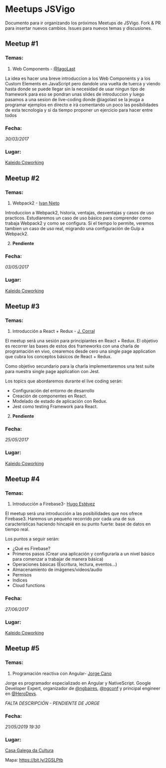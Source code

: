 # Meetups JSVigo

Documento para ir organizando los próximos Meetups de JSVigo. Fork & PR para insertar nuevos cambios. Issues para nuevos temas y discusiones.


## Meetup #1
### Temas:

1. Web Components - [@IagoLast](https://twitter.com/iagolast)

La idea es hacer una breve introduccion a los Web Components y a los Custom Elements en JavaScript pero dandole una vuelta de tuerca y viendo hasta donde se puede llegar sin la necesidad de usar ningun tipo de framework para eso se pondran unas slides de introduccion y luego pasamos a una sesion de live-coding donde @iagolast se la jeuga a programar ejemplos en directo e irá comentando un poco las posibilidades de esta tecnología y si da tiempo proponer un ejercicio para hacer entre todos

### Fecha:
*30/03/2017*

### Lugar:
[Kaleido Coworking](http://www.kaleidocoworking.com/)

## Meetup #2
### Temas:

1. Webpack2 - [Ivan Nieto](https://twitter.com/IvanNietoS)

Introduccion a Webpack2, historia, ventajas, desventajas y casos de uso practicos. Estudiaremos un caso de uso básico para comprender como trabaja Webpack2 y como se configura. Si el tiempo lo permite, veremos tambien un caso de uso real, migrando una configuración de Gulp a Webpack2.

2. **Pendiente**

### Fecha:
*03/05/2017*

### Lugar:
[Kaleido Coworking](http://www.kaleidocoworking.com/)

## Meetup #3
### Temas:

1. Introducción a React + Redux - [J. Corral](https://github.com/jcorral)

El meetup será una sesión para principiantes en React + Redux. El objetivo es recorrer las bases de estos dos frameworks con una charla de programación en vivo, crearemos desde cero una single page application que cubra los conceptos básicos de React + Redux.

Como objetivo secundario para la charla implementaremos una test suite para nuestra single page application con Jest.

Los topics que abordaremos durante el live coding serán:

* Configuración del entorno de desarrollo
* Creación de componentes en React.
* Modelado de estado de aplicación con Redux.
* Jest como testing Framework para React.

2. **Pendiente**

### Fecha:
*25/05/2017*

### Lugar:
[Kaleido Coworking](http://www.kaleidocoworking.com/)

## Meetup #4
### Temas:

1. Introducción a Firebase3- [Hugo Estévez](https://twitter.com/Hugoer85)

El meetup será una introducción a las posibilidades que nos ofrece Firebase3. Haremos un pequeño recorrido por cada una de sus características haciendo hincapié en su punto fuerte: base de datos en tiempo real.

Los puntos a seguir serán:

* ¿Qué es Firebase?
* Primeros pasos (Crear una aplicación y configurarla a un nivel básico para comenzar a trabajar de manera básica)
* Operaciones básicas (Escritura, lectura, eventos...)
* Almacenamiento de imágenes/vídeos/audio
* Permisos
* Indices
* Cloud functions

### Fecha:
*27/06/2017*

### Lugar:
[Kaleido Coworking](http://www.kaleidocoworking.com/)


## Meetup #5
### Temas:

1. Programación reactiva con Angular- [Jorge Cano](https://twitter.com/jorgeucano)

Jorge es programador especializado en Angular y NativeScript. Google Developer Expert, organizador de [@ngbaires](https://twitter.com/ngbaires), [@ngconf](https://twitter.com/ngconf) y principal engineer en [@HeroDevs](https://twitter.com/herodevs).

*FALTA DESCRIPCIÓN - PENDIENTE DE JORGE*

### Fecha:
*21/05/2019 19:30*

### Lugar:
[Casa Galega da Cultura](http://hoxe.vigo.org/movemonos/m_galega.php?lang=cas#/)

Mapa: https://bit.ly/2GSLPtb